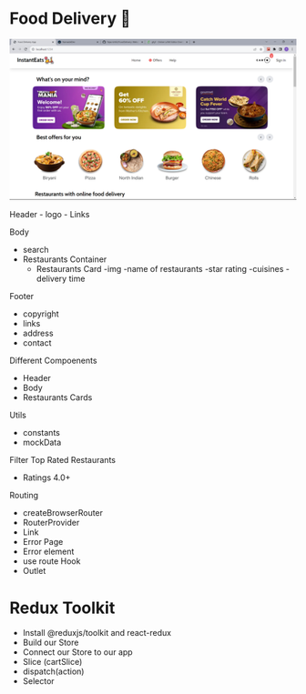 # Food Delivery 🚀
<p align="center">
  <img src="./home.png" width="750">
  </p>
 Header
  - logo
  - Links

Body
  - search 
  - Restaurants Container
     - Restaurants Card
        -img
        -name of restaurants
        -star rating
        -cuisines
        -delivery time

Footer
  - copyright
  - links
  - address
  - contact


Different Compoenents
  - Header
  - Body
  - Restaurants Cards

Utils
  - constants
  - mockData

Filter Top Rated Restaurants
  - Ratings 4.0+

Routing
- createBrowserRouter
- RouterProvider
- Link
- Error Page
- Error element
- use route Hook
- Outlet

# Redux Toolkit
  - Install @reduxjs/toolkit and react-redux
  - Build our Store
  - Connect our Store to our app
  - Slice (cartSlice)
  - dispatch(action)
  - Selector

